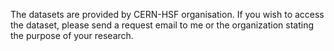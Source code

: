 The datasets are provided by CERN-HSF organisation. If you wish to access the dataset, please send a request email to me or the organization stating the purpose of your research. 
